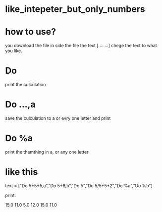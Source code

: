 # like_intepeter_but_only_numbers



# how to use?

you download the file in side the file the text [........]
chege the text to what you like.

# Do
print the culculation

# Do ...,a
save the culculation to a or evry one letter and print

# Do %a
print the thamthing in a, or any one letter

# like this

text = ["Do 5+5+5,a","Do 5+6,b","Do 5","Do 5/5+5*2","Do %a","Do %b"]

print:

15.0
11.0
5.0
12.0
15.0
11.0

        
